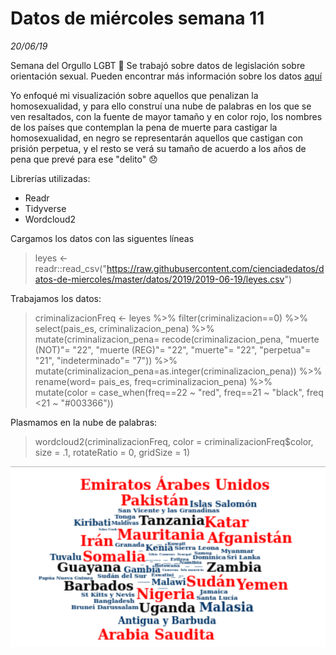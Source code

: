 # Datos de miércoles semana 11

*20/06/19*

Semana del Orgullo LGBT :rainbow: 
Se trabajó sobre datos de legislación sobre orientación sexual. Pueden encontrar más información sobre los datos [aquí](https://github.com/cienciadedatos/datos-de-miercoles/tree/master/datos/2019/2019-06-19)

Yo enfoqué mi visualización sobre aquellos que penalizan la homosexualidad, y para ello construí una nube de palabras en los que se ven resaltados, con la fuente de mayor tamaño y en color rojo, los nombres de los países que contemplan la pena de muerte para castigar la homosexualidad, en negro se representarán aquellos que castigan con prisión perpetua, y el resto se verá su tamaño de acuerdo a los años de pena que prevé para ese "delito" :disappointed:

Librerías utilizadas:
- Readr
- Tidyverse
- Wordcloud2

Cargamos los datos con las siguentes líneas
>leyes <- readr::read_csv("https://raw.githubusercontent.com/cienciadedatos/datos-de-miercoles/master/datos/2019/2019-06-19/leyes.csv")

Trabajamos los datos:
>criminalizacionFreq <- leyes %>% 
  filter(criminalizacion==0) %>%
  select(pais_es, criminalizacion_pena) %>% 
  mutate(criminalizacion_pena= recode(criminalizacion_pena, "muerte (NOT)"= "22", "muerte (REG)"= "22", "muerte"= "22", "perpetua"= "21", "indeterminado"= "7")) %>% 
  mutate(criminalizacion_pena=as.integer(criminalizacion_pena)) %>% 
  rename(word= pais_es, freq=criminalizacion_pena) %>% 
  mutate(color = case_when(freq==22 ~ "red",
                           freq==21 ~ "black",
                           freq <21 ~ "#003366"))

Plasmamos en la nube de palabras:

>wordcloud2(criminalizacionFreq,
           color = criminalizacionFreq$color, size = .1, rotateRatio = 0, gridSize = 1)

![plot](DDM-orgullo.png)
